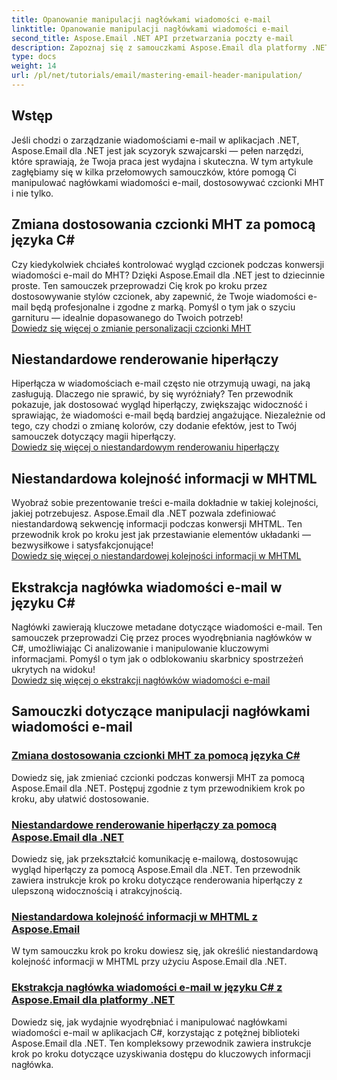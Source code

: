```yaml
---
title: Opanowanie manipulacji nagłówkami wiadomości e-mail
linktitle: Opanowanie manipulacji nagłówkami wiadomości e-mail
second_title: Aspose.Email .NET API przetwarzania poczty e-mail
description: Zapoznaj się z samouczkami Aspose.Email dla platformy .NET, które zawierają instrukcje krok po kroku dotyczące manipulowania nagłówkami wiadomości e-mail, dostosowywania czcionek, renderowania hiperłączy i porządkowania informacji MHTML.
type: docs
weight: 14
url: /pl/net/tutorials/email/mastering-email-header-manipulation/
---
```

## Wstęp

Jeśli chodzi o zarządzanie wiadomościami e-mail w aplikacjach .NET, Aspose.Email dla .NET jest jak scyzoryk szwajcarski — pełen narzędzi, które sprawiają, że Twoja praca jest wydajna i skuteczna. W tym artykule zagłębiamy się w kilka przełomowych samouczków, które pomogą Ci manipulować nagłówkami wiadomości e-mail, dostosowywać czcionki MHT i nie tylko.

## Zmiana dostosowania czcionki MHT za pomocą języka C#  
Czy kiedykolwiek chciałeś kontrolować wygląd czcionek podczas konwersji wiadomości e-mail do MHT? Dzięki Aspose.Email dla .NET jest to dziecinnie proste. Ten samouczek przeprowadzi Cię krok po kroku przez dostosowywanie stylów czcionek, aby zapewnić, że Twoje wiadomości e-mail będą profesjonalne i zgodne z marką. Pomyśl o tym jak o szyciu garnituru — idealnie dopasowanego do Twoich potrzeb!  
[Dowiedz się więcej o zmianie personalizacji czcionki MHT](./changing-mht-font-customization/)  

## Niestandardowe renderowanie hiperłączy  
Hiperłącza w wiadomościach e-mail często nie otrzymują uwagi, na jaką zasługują. Dlaczego nie sprawić, by się wyróżniały? Ten przewodnik pokazuje, jak dostosować wygląd hiperłączy, zwiększając widoczność i sprawiając, że wiadomości e-mail będą bardziej angażujące. Niezależnie od tego, czy chodzi o zmianę kolorów, czy dodanie efektów, jest to Twój samouczek dotyczący magii hiperłączy.  
[Dowiedz się więcej o niestandardowym renderowaniu hiperłączy](./custom-hyperlink-rendering/)  

## Niestandardowa kolejność informacji w MHTML  
Wyobraź sobie prezentowanie treści e-maila dokładnie w takiej kolejności, jakiej potrzebujesz. Aspose.Email dla .NET pozwala zdefiniować niestandardową sekwencję informacji podczas konwersji MHTML. Ten przewodnik krok po kroku jest jak przestawianie elementów układanki — bezwysiłkowe i satysfakcjonujące!  
[Dowiedz się więcej o niestandardowej kolejności informacji w MHTML](./custom-order-of-information-in-mhtml/)  

## Ekstrakcja nagłówka wiadomości e-mail w języku C#  
Nagłówki zawierają kluczowe metadane dotyczące wiadomości e-mail. Ten samouczek przeprowadzi Cię przez proces wyodrębniania nagłówków w C#, umożliwiając Ci analizowanie i manipulowanie kluczowymi informacjami. Pomyśl o tym jak o odblokowaniu skarbnicy spostrzeżeń ukrytych na widoku!  
[Dowiedz się więcej o ekstrakcji nagłówków wiadomości e-mail](./email-header-extraction/)  

## Samouczki dotyczące manipulacji nagłówkami wiadomości e-mail
### [Zmiana dostosowania czcionki MHT za pomocą języka C#](./changing-mht-font-customization/)
Dowiedz się, jak zmieniać czcionki podczas konwersji MHT za pomocą Aspose.Email dla .NET. Postępuj zgodnie z tym przewodnikiem krok po kroku, aby ułatwić dostosowanie.
### [ Niestandardowe renderowanie hiperłączy za pomocą Aspose.Email dla .NET](./custom-hyperlink-rendering/)
Dowiedz się, jak przekształcić komunikację e-mailową, dostosowując wygląd hiperłączy za pomocą Aspose.Email dla .NET. Ten przewodnik zawiera instrukcje krok po kroku dotyczące renderowania hiperłączy z ulepszoną widocznością i atrakcyjnością.
### [Niestandardowa kolejność informacji w MHTML z Aspose.Email](./custom-order-of-information-in-mhtml/)
W tym samouczku krok po kroku dowiesz się, jak określić niestandardową kolejność informacji w MHTML przy użyciu Aspose.Email dla .NET.
### [Ekstrakcja nagłówka wiadomości e-mail w języku C# z Aspose.Email dla platformy .NET](./email-header-extraction/)
Dowiedz się, jak wydajnie wyodrębniać i manipulować nagłówkami wiadomości e-mail w aplikacjach C#, korzystając z potężnej biblioteki Aspose.Email dla .NET. Ten kompleksowy przewodnik zawiera instrukcje krok po kroku dotyczące uzyskiwania dostępu do kluczowych informacji nagłówka. 